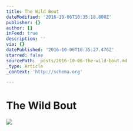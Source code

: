 ```yaml
---
title: The Wild Bout
dateModified: '2016-10-06T10:35:18.800Z'
publisher: {}
author: []
inFeed: true
description: ''
via: {}
datePublished: '2016-10-06T10:35:27.476Z'
starred: false
sourcePath: _posts/2016-10-06-the-wild-bout.md
_type: Article
_context: 'http://schema.org'

---
```

# The Wild Bout
![](https://the-grid-user-content.s3-us-west-2.amazonaws.com/13450010-d9c7-40f4-94c5-7d216f3687fd.jpg)